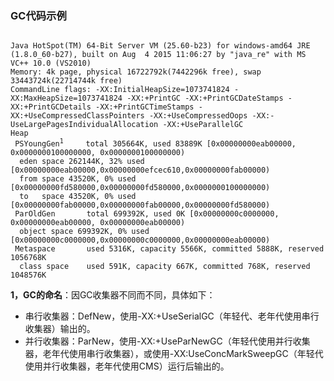 ### GC代码示例

<code>
Java HotSpot(TM) 64-Bit Server VM (25.60-b23) for windows-amd64 JRE (1.8.0_60-b27), built on Aug  4 2015 11:06:27 by "java_re" with MS VC++ 10.0 (VS2010)
Memory: 4k page, physical 16722792k(7442296k free), swap 33443724k(22714744k free)  
CommandLine flags: -XX:InitialHeapSize=1073741824 -XX:MaxHeapSize=1073741824 -XX:+PrintGC -XX:+PrintGCDateStamps -XX:+PrintGCDetails -XX:+PrintGCTimeStamps -XX:+UseCompressedClassPointers -XX:+UseCompressedOops -XX:-UseLargePagesIndividualAllocation -XX:+UseParallelGC 
Heap  
 PSYoungGen<sup>1</sup>     total 305664K, used 83889K [0x00000000eab00000, 0x0000000100000000, 0x0000000100000000)  
  eden space 262144K, 32% used [0x00000000eab00000,0x00000000efcec610,0x00000000fab00000)  
  from space 43520K, 0% used [0x00000000fd580000,0x00000000fd580000,0x0000000100000000)  
  to   space 43520K, 0% used [0x00000000fab00000,0x00000000fab00000,0x00000000fd580000)  
 ParOldGen       total 699392K, used 0K [0x00000000c0000000, 0x00000000eab00000, 0x00000000eab00000)  
  object space 699392K, 0% used [0x00000000c0000000,0x00000000c0000000,0x00000000eab00000)  
 Metaspace       used 5316K, capacity 5566K, committed 5888K, reserved 1056768K  
  class space    used 591K, capacity 667K, committed 768K, reserved 1048576K  
</code>
  
  
<strong>1，GC的命名</strong>：因GC收集器不同而不同，具体如下：

* 串行收集器：DefNew，使用-XX:+UseSerialGC（年轻代、老年代使用串行收集器）输出的。
* 并行收集器：ParNew，使用-XX:+UseParNewGC（年轻代使用并行收集器，老年代使用串行收集器），或使用-XX:UseConcMarkSweepGC（年轻代使用并行收集器，老年代使用CMS）运行后输出的。
